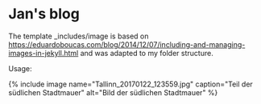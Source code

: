 # Jan's blog

The template _includes/image is based on  https://eduardoboucas.com/blog/2014/12/07/including-and-managing-images-in-jekyll.html 
and was adapted to my folder structure.

Usage:

{% include image name="Tallinn_20170122_123559.jpg" caption="Teil der südlichen Stadtmauer" alt="Bild der südlichen Stadtmauer" %}

